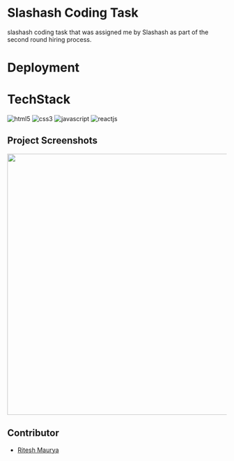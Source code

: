 # Slashash Coding Task
slashash coding task that was assigned me by Slashash as part of the second round hiring process.

# Deployment


# TechStack

<img src="https://img.shields.io/badge/HTML5-E34F26?style=for-the-badge&logo=html5&logoColor=white" alt="html5" />
<img src="https://img.shields.io/badge/CSS3-1572B6?style=for-the-badge&logo=css3&logoColor=white" alt="css3" /> 
<img src="https://img.shields.io/badge/JavaScript-323330?style=for-the-badge&logo=javascript&logoColor=F7DF1E" alt="javascript" />
<img src="https://img.shields.io/badge/React-20232A?style=for-the-badge&logo=react&logoColor=61DAFB" alt="reactjs" />

## Project Screenshots

<img src="https://i.ibb.co/HKLhZHV/Screenshot-2024-02-15-144203.png"  width="600" >

## Contributor
- [Ritesh Maurya](https://github.com/riteshmaurya089)
